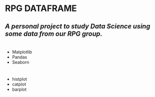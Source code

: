 # **RPG DATAFRAME**

## ***A personal project to study Data Science using some data from our RPG group.***
#


- Matplotlib
- Pandas
- Seaborn

#
- histplot
- catplot
- barplot

